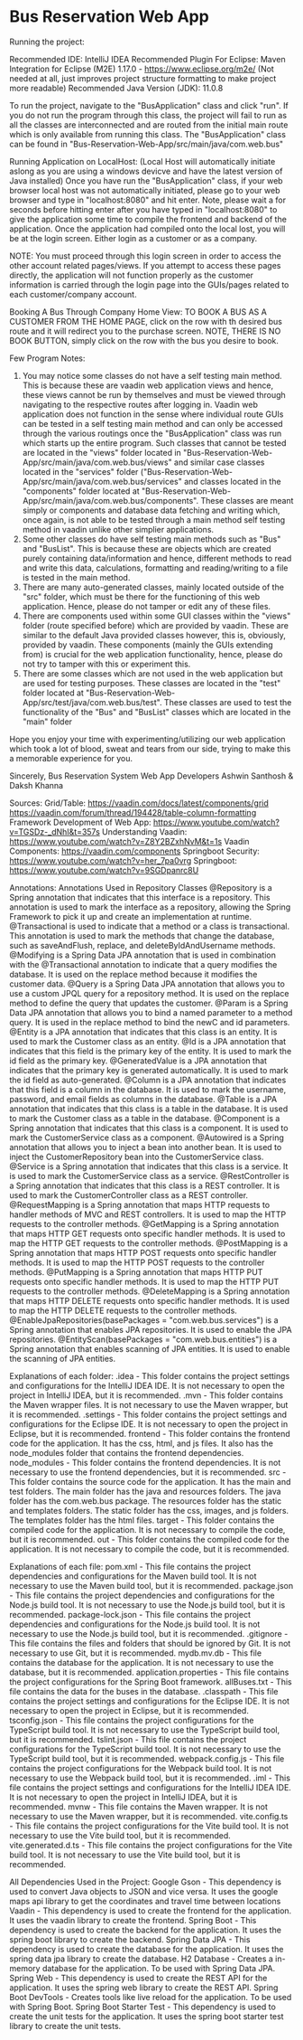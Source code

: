 # Bus Reservation Web App

Running the project:

Recommended IDE: IntelliJ IDEA
Recommended Plugin For Eclipse: Maven Integration for Eclipse (M2E) 1.17.0 - https://www.eclipse.org/m2e/ (Not needed at all, just improves project structure formatting to make project more readable)
Recommended Java Version (JDK): 11.0.8


To run the project, navigate to the "BusApplication" class and click "run". If you do not run the program
through this class, the project will fail to run as all the classes are interconnected and are routed from the initial
main route which is only available from running this class. The "BusApplication" class can be found in
"Bus-Reservation-Web-App/src/main/java/com.web.bus"

Running Application on LocalHost:
(Local Host will automatically initiate aslong as you are using a windows devicve and have the latest version of Java installed)
Once you have run the "BusApplication" class, if your web browser local host was not automatically initiated,
please go to your web browser and type in "localhost:8080" and hit enter. Note, please wait a for seconds before
hitting enter after you have typed in "localhost:8080" to give the application some time to compile the frontend and
backend of the application. Once the application had compiled onto the local lost, you will be at the login screen. Either
login as a customer or as a company.

NOTE: You must proceed through this login screen in order to access the other account related pages/views. If you attempt to
access these pages directly, the application will not function properly as the customer information is carried through the login page
into the GUIs/pages related to each customer/company account.

Booking A Bus Through Company Home View:
TO BOOK A BUS AS A CUSTOMER FROM THE HOME PAGE, click on the row with th desired bus route and it will redirect you to the purchase
screen. NOTE, THERE IS NO BOOK BUTTON, simply click on the row with the bus you desire to book.

Few Program Notes:
1. You may notice some classes do not have a self testing main method. This is because these are vaadin web application views and hence, these
views cannot be run by themselves and must be viewed through navigating to the respective routes after logging in. Vaadin web application does
not function in the sense where individual route GUIs can be tested in a self testing main method and can only be accessed through the various routings
once the "BusApplication" class was run which starts up the entire program. Such classes that cannot be tested are located in the "views" folder located in
"Bus-Reservation-Web-App/src/main/java/com.web.bus/views" and similar case classes located in the "services" folder
("Bus-Reservation-Web-App/src/main/java/com.web.bus/services" and classes located in the "components" folder located at
"Bus-Reservation-Web-App/src/main/java/com.web.bus/components". These classes are meant simply or components and database data fetching and writing which, once again,
is not able to be tested through a main method self testing method in vaadin unlike other simplier applications.
2. Some other classes do have self testing main methods such as "Bus" and "BusList". This is because these are objects which are created purely containing data/information
and hence, different methods to read and write this data, calculations, formatting and reading/writing to a file is tested in the main method.
3. There are many auto-generated classes, mainly located outside of the "src" folder, which must be there for the functioning of this web application. Hence, please do not tamper
or edit any of these files.
4. There are components used within some GUI classes within the "views" folder (route specified before) which are provided by vaadin. These are similar to the default Java provided
classes however, this is, obviously, provided by vaadin. These components (mainly the GUIs extending from) is crucial for the web application functionality, hence, please do not try to tamper
with this or experiment this.
5. There are some classes which are not used in the web application but are used for testing purposes. These classes are located in the "test" folder located at
"Bus-Reservation-Web-App/src/test/java/com.web.bus/test". These classes are used to test the functionality of the "Bus" and "BusList" classes which are located in the "main" folder

Hope you enjoy your time with experimenting/utilizing our web application which took a lot of blood, sweat and tears from our side, trying to make this a
memorable experience for you.

Sincerely,
Bus Reservation System Web App Developers
Ashwin Santhosh & Daksh Khanna

Sources:
Grid/Table: https://vaadin.com/docs/latest/components/grid
            https://vaadin.com/forum/thread/194428/table-column-formatting
Framework Development of Web App: https://www.youtube.com/watch?v=TGSDz-_dNhI&t=357s
Understanding Vaadin: https://www.youtube.com/watch?v=Z8Y2BZxhNvM&t=1s
Vaadin Components: https://vaadin.com/components
Springboot Security: https://www.youtube.com/watch?v=her_7pa0vrg
Springboot: https://www.youtube.com/watch?v=9SGDpanrc8U


Annotations:
Annotations Used in Repository Classes
@Repository is a Spring annotation that indicates that this interface is a repository. This annotation is used to mark the interface as a repository, allowing the Spring Framework to pick it up and create an implementation at runtime.
@Transactional is used to indicate that a method or a class is transactional. This annotation is used to mark the methods that change the database, such as saveAndFlush, replace, and deleteByIdAndUsername methods.
@Modifying is a Spring Data JPA annotation that is used in combination with the @Transactional annotation to indicate that a query modifies the database. It is used on the replace method because it modifies the customer data.
@Query is a Spring Data JPA annotation that allows you to use a custom JPQL query for a repository method. It is used on the replace method to define the query that updates the customer.
@Param is a Spring Data JPA annotation that allows you to bind a named parameter to a method query. It is used in the replace method to bind the newC and id parameters.
@Entity is a JPA annotation that indicates that this class is an entity. It is used to mark the Customer class as an entity.
@Id is a JPA annotation that indicates that this field is the primary key of the entity. It is used to mark the id field as the primary key.
@GeneratedValue is a JPA annotation that indicates that the primary key is generated automatically. It is used to mark the id field as auto-generated.
@Column is a JPA annotation that indicates that this field is a column in the database. It is used to mark the username, password, and email fields as columns in the database.
@Table is a JPA annotation that indicates that this class is a table in the database. It is used to mark the Customer class as a table in the database.
@Component is a Spring annotation that indicates that this class is a component. It is used to mark the CustomerService class as a component.
@Autowired is a Spring annotation that allows you to inject a bean into another bean. It is used to inject the CustomerRepository bean into the CustomerService class.
@Service is a Spring annotation that indicates that this class is a service. It is used to mark the CustomerService class as a service.
@RestController is a Spring annotation that indicates that this class is a REST controller. It is used to mark the CustomerController class as a REST controller.
@RequestMapping is a Spring annotation that maps HTTP requests to handler methods of MVC and REST controllers. It is used to map the HTTP requests to the controller methods.
@GetMapping is a Spring annotation that maps HTTP GET requests onto specific handler methods. It is used to map the HTTP GET requests to the controller methods.
@PostMapping is a Spring annotation that maps HTTP POST requests onto specific handler methods. It is used to map the HTTP POST requests to the controller methods.
@PutMapping is a Spring annotation that maps HTTP PUT requests onto specific handler methods. It is used to map the HTTP PUT requests to the controller methods.
@DeleteMapping is a Spring annotation that maps HTTP DELETE requests onto specific handler methods. It is used to map the HTTP DELETE requests to the controller methods.
@EnableJpaRepositories(basePackages = "com.web.bus.services") is a Spring annotation that enables JPA repositories. It is used to enable the JPA repositories.
@EntityScan(basePackages = "com.web.bus.entities") is a Spring annotation that enables scanning of JPA entities. It is used to enable the scanning of JPA entities.

Explanations of each folder:
.idea - This folder contains the project settings and configurations for the IntelliJ IDEA IDE. It is not necessary to open the project in IntelliJ IDEA, but it is recommended.
.mvn - This folder contains the Maven wrapper files. It is not necessary to use the Maven wrapper, but it is recommended.
.settings - This folder contains the project settings and configurations for the Eclipse IDE. It is not necessary to open the project in Eclipse, but it is recommended.
frontend - This folder contains the frontend code for the application. It has the css, html, and js files. It also has the node_modules folder that contains the frontend dependencies.
node_modules - This folder contains the frontend dependencies. It is not necessary to use the frontend dependencies, but it is recommended.
src - This folder contains the source code for the application. It has the main and test folders. The main folder has the java and resources folders. The java folder has the com.web.bus package. The resources folder has the static and templates folders. The static folder has the css, images, and js folders. The templates folder has the html files.
target - This folder contains the compiled code for the application. It is not necessary to compile the code, but it is recommended.
out - This folder contains the compiled code for the application. It is not necessary to compile the code, but it is recommended.


Explanations of each file:
pom.xml - This file contains the project dependencies and configurations for the Maven build tool. It is not necessary to use the Maven build tool, but it is recommended.
package.json - This file contains the project dependencies and configurations for the Node.js build tool. It is not necessary to use the Node.js build tool, but it is recommended.
package-lock.json - This file contains the project dependencies and configurations for the Node.js build tool. It is not necessary to use the Node.js build tool, but it is recommended.
.gitignore - This file contains the files and folders that should be ignored by Git. It is not necessary to use Git, but it is recommended.
mydb.mv.db - This file contains the database for the application. It is not necessary to use the database, but it is recommended.
application.properties - This file contains the project configurations for the Spring Boot framework.
allBuses.txt - This file contains the data for the buses in the database.
.classpath - This file contains the project settings and configurations for the Eclipse IDE. It is not necessary to open the project in Eclipse, but it is recommended.
tsconfig.json - This file contains the project configurations for the TypeScript build tool. It is not necessary to use the TypeScript build tool, but it is recommended.
tslint.json - This file contains the project configurations for the TypeScript build tool. It is not necessary to use the TypeScript build tool, but it is recommended.
webpack.config.js - This file contains the project configurations for the Webpack build tool. It is not necessary to use the Webpack build tool, but it is recommended.
.iml - This file contains the project settings and configurations for the IntelliJ IDEA IDE. It is not necessary to open the project in IntelliJ IDEA, but it is recommended.
mvnw - This file contains the Maven wrapper. It is not necessary to use the Maven wrapper, but it is recommended.
vite.config.ts - This file contains the project configurations for the Vite build tool. It is not necessary to use the Vite build tool, but it is recommended.
vite.generated.d.ts - This file contains the project configurations for the Vite build tool. It is not necessary to use the Vite build tool, but it is recommended.

All Dependencies Used in the Project:
Google Gson - This dependency is used to convert Java objects to JSON and vice versa. It uses the google maps api library to get the coordinates and travel time between locations
Vaadin - This dependency is used to create the frontend for the application. It uses the vaadin library to create the frontend.
Spring Boot - This dependency is used to create the backend for the application. It uses the spring boot library to create the backend.
Spring Data JPA - This dependency is used to create the database for the application. It uses the spring data jpa library to create the database.
H2 Database - Creates a in-memory database for the application. To be used with Spring Data JPA.
Spring Web - This dependency is used to create the REST API for the application. It uses the spring web library to create the REST API.
Spring Boot DevTools - Creates tools like live reload for the application. To be used with Spring Boot.
Spring Boot Starter Test - This dependency is used to create the unit tests for the application. It uses the spring boot starter test library to create the unit tests.
